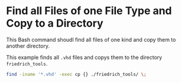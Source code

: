 # Find all Files of one File Type and Copy to a Directory

This Bash command shoudl find all files of one kind and copy them to another directory.

This example finds all ``` .vhd ``` files and copys them to the directory ``` friedrich_tools ```.

```bash
find -iname '*.vhd' -exec cp {} ./friedrich_tools/ \;
```
